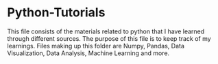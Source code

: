 # Python-Tutorials

This file consists of the materials related to python that I have learned through different sources. The purpose of this file is to keep track of my learnings.
Files making up this folder are Numpy, Pandas, Data Visualization, Data Analysis, Machine Learning and more.
